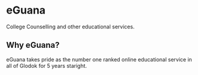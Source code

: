 # eGuana
College Counselling and other educational services. 

## Why eGuana? 
eGuana takes pride as the number one ranked online educational service in all of Glodok for 5 years staright.
